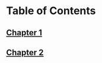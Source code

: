 # Table of Contents
## [Chapter 1](/Week%202/Powerpoint%20Notes/Chapter%201%20-%20Welcome%20to%20Biology)
## [Chapter 2](/Week%202/Powerpoint%20Notes/Chapter%202%20-%20Essential%20Chemistry%20to%20Biology)